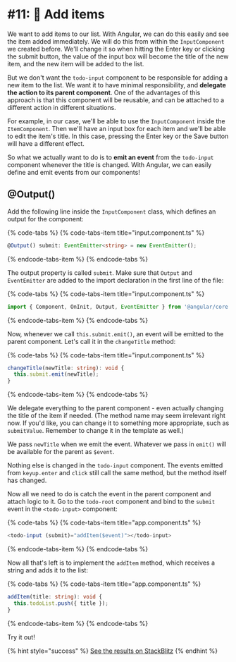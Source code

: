 # \#11: 📌 Add items

We want to add items to our list. With Angular, we can do this easily and see the item added immediately. We will do this from within the `InputComponent` we created before. We'll change it so when hitting the Enter key or clicking the submit button, the value of the input box will become the title of the new item, and the new item will be added to the list.

But we don't want the `todo-input` component to be responsible for adding a new item to the list. We want it to have minimal responsibility, and **delegate the action to its parent component**. One of the advantages of this approach is that this component will be reusable, and can be attached to a different action in different situations.

For example, in our case, we'll be able to use the `InputComponent` inside the `ItemComponent`. Then we'll have an input box for each item and we'll be able to edit the item's title. In this case, pressing the Enter key or the Save button will have a different effect.

So what we actually want to do is to **emit an event** from the `todo-input` component whenever the title is changed. With Angular, we can easily define and emit events from our components!

## @Output\(\)

Add the following line inside the `InputComponent` class, which defines an output for the component:

{% code-tabs %}
{% code-tabs-item title="input.component.ts" %}
```typescript
@Output() submit: EventEmitter<string> = new EventEmitter();
```
{% endcode-tabs-item %}
{% endcode-tabs %}

The output property is called `submit`. Make sure that `Output` and `EventEmitter` are added to the import declaration in the first line of the file:

{% code-tabs %}
{% code-tabs-item title="input.component.ts" %}
```typescript
import { Component, OnInit, Output, EventEmitter } from '@angular/core';
```
{% endcode-tabs-item %}
{% endcode-tabs %}

Now, whenever we call `this.submit.emit()`, an event will be emitted to the parent component. Let's call it in the `changeTitle` method:

{% code-tabs %}
{% code-tabs-item title="input.component.ts" %}
```typescript
changeTitle(newTitle: string): void {
  this.submit.emit(newTitle);
}
```
{% endcode-tabs-item %}
{% endcode-tabs %}

We delegate everything to the parent component - even actually changing the title of the item if needed. \(The method name may seem irrelevant right now. If you'd like, you can change it to something more appropriate, such as `submitValue`. Remember to change it in the template as well.\)

We pass `newTitle` when we emit the event. Whatever we pass in `emit()` will be available for the parent as `$event`.

Nothing else is changed in the `todo-input` component. The events emitted from `keyup.enter` and `click` still call the same method, but the method itself has changed.

Now all we need to do is catch the event in the parent component and attach logic to it. Go to the `todo-root` component and bind to the `submit` event in the `<todo-input>` component:

{% code-tabs %}
{% code-tabs-item title="app.component.ts" %}
```typescript
<todo-input (submit)="addItem($event)"></todo-input>
```
{% endcode-tabs-item %}
{% endcode-tabs %}

Now all that's left is to implement the `addItem` method, which receives a string and adds it to the list:

{% code-tabs %}
{% code-tabs-item title="app.component.ts" %}
```typescript
addItem(title: string): void {
  this.todoList.push({ title });
}
```
{% endcode-tabs-item %}
{% endcode-tabs %}

Try it out!

{% hint style="success" %}
[See the results on StackBlitz](https://stackblitz.com/github/angularbootcamp/todo-list-tutorial-steps/tree/step-11_Add_items) 
{% endhint %}

